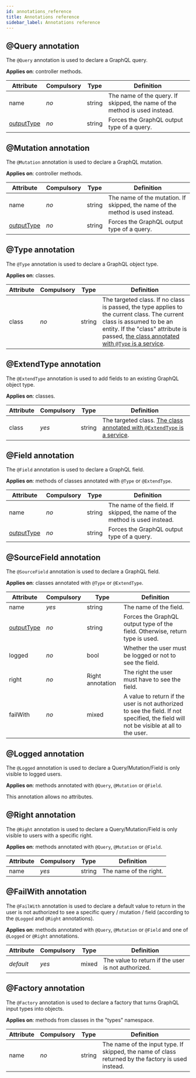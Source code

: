 ```yaml
---
id: annotations_reference
title: Annotations reference
sidebar_label: Annotations reference
---
```


## @Query annotation

The `@Query` annotation is used to declare a GraphQL query.

**Applies on**: controller methods.

Attribute      | Compulsory | Type | Definition
---------------|------------|------|--------
name           | *no*       | string | The name of the query. If skipped, the name of the method is used instead.
[outputType](custom_output_types.md)     | *no*       | string | Forces the GraphQL output type of a query.

## @Mutation annotation

The `@Mutation` annotation is used to declare a GraphQL mutation.

**Applies on**: controller methods.

Attribute      | Compulsory | Type | Definition
---------------|------------|------|--------
name           | *no*       | string | The name of the mutation. If skipped, the name of the method is used instead.
[outputType](custom_output_types.md)     | *no*       | string | Forces the GraphQL output type of a query.

## @Type annotation

The `@Type` annotation is used to declare a GraphQL object type.

**Applies on**: classes.

Attribute      | Compulsory | Type | Definition
---------------|------------|------|--------
class          | *no*       | string | The targeted class. If no class is passed, the type applies to the current class. The current class is assumed to be an entity. If the "class" attribute is passed, [the class annotated with `@Type` is a service](external_type_declaration.md).


## @ExtendType annotation

The `@ExtendType` annotation is used to add fields to an existing GraphQL object type.

**Applies on**: classes.

Attribute      | Compulsory | Type | Definition
---------------|------------|------|--------
class          | *yes*       | string | The targeted class. [The class annotated with `@ExtendType` is a service](extend_type.md).

## @Field annotation

The `@Field` annotation is used to declare a GraphQL field.

**Applies on**: methods of classes annotated with `@Type` or `@ExtendType`.

Attribute      | Compulsory | Type | Definition
---------------|------------|------|--------
name           | *no*       | string | The name of the field. If skipped, the name of the method is used instead.
[outputType](custom_output_types.md)     | *no*       | string | Forces the GraphQL output type of a query.

## @SourceField annotation

The `@SourceField` annotation is used to declare a GraphQL field.

**Applies on**: classes annotated with `@Type` or `@ExtendType`.

Attribute      | Compulsory | Type | Definition
---------------|------------|------|--------
name           | *yes*       | string | The name of the field.
[outputType](custom_output_types.md)     | *no*       | string | Forces the GraphQL output type of the field. Otherwise, return type is used.
logged         | *no*       | bool  | Whether the user must be logged or not to see the field.
right          | *no*       | Right annotation  | The right the user must have to see the field.
failWith          | *no*       | mixed  | A value to return if the user is not authorized to see the field. If not specified, the field will not be visible at all to the user.


## @Logged annotation

The `@Logged` annotation is used to declare a Query/Mutation/Field is only visible to logged users.

**Applies on**: methods annotated with `@Query`, `@Mutation` or `@Field`.

This annotation allows no attributes.

## @Right annotation

The `@Right` annotation is used to declare a Query/Mutation/Field is only visible to users with a specific right.

**Applies on**: methods annotated with `@Query`, `@Mutation` or `@Field`.

Attribute      | Compulsory | Type | Definition
---------------|------------|------|--------
name           | *yes*       | string | The name of the right.

## @FailWith annotation

The `@FailWith` annotation is used to declare a default value to return in the user is not authorized to see a specific
query / mutation / field (according to the `@Logged` and `@Right` annotations).

**Applies on**: methods annotated with `@Query`, `@Mutation` or `@Field` and one of `@Logged` or `@Right` annotations.

Attribute      | Compulsory | Type | Definition
---------------|------------|------|--------
*default*      | *yes*       | mixed | The value to return if the user is not authorized.

## @Factory annotation

The `@Factory` annotation is used to declare a factory that turns GraphQL input types into objects.

**Applies on**: methods from classes in the "types" namespace.

Attribute      | Compulsory | Type | Definition
---------------|------------|------|--------
name           | *no*       | string | The name of the input type. If skipped, the name of class returned by the factory is used instead.

